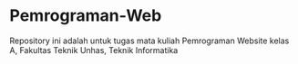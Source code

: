 # Pemrograman-Web
Repository ini adalah untuk tugas mata kuliah Pemrograman Website kelas A, Fakultas Teknik Unhas, Teknik Informatika

